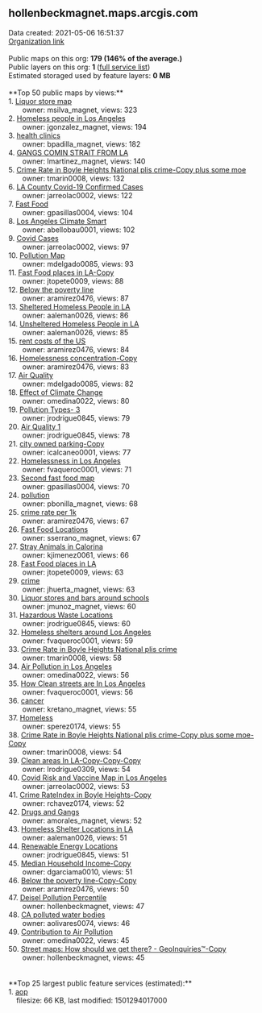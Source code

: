 <h2>hollenbeckmagnet.maps.arcgis.com</h2> Data created: 2021-05-06 16:51:37 <br /><a target='new' href='https://hollenbeckmagnet.maps.arcgis.com'>Organization link</a><br /><br />Public maps on this org: <b>179 (146% of the average.)</b><br />Public layers on this org: <b>1 </b>(<a target='new' href='https://services.arcgis.com/57jDGfgB0pxfsldw/ArcGIS/rest/services'>full service list</a>)<br />Estimated storaged used by feature layers: <b>0 MB</b><br /><br />**Top 50 public maps by views:**<br />  1. <a target='new' href='https://www.arcgis.com/home/item.html?id=52ef9d6e18a543ab940550d8de1111e1'>Liquor store map</a> <br />  &nbsp;&nbsp;&nbsp;&nbsp; &nbsp;&nbsp;owner: msilva_magnet, views: 323<br />  2. <a target='new' href='https://www.arcgis.com/home/item.html?id=b0d2cb67f7b549a8bf430cb7a6a67a35'>Homeless people in Los Angeles</a> <br />  &nbsp;&nbsp;&nbsp;&nbsp; &nbsp;&nbsp;owner: jgonzalez_magnet, views: 194<br />  3. <a target='new' href='https://www.arcgis.com/home/item.html?id=60dfcc42b0524baca53b85d0cea75285'>health clinics</a> <br />  &nbsp;&nbsp;&nbsp;&nbsp; &nbsp;&nbsp;owner: bpadilla_magnet, views: 182<br />  4. <a target='new' href='https://www.arcgis.com/home/item.html?id=bff3450a8b9a4a78aa2dda0121f0def3'>GANGS COMIN STRAIT FROM LA</a> <br />  &nbsp;&nbsp;&nbsp;&nbsp; &nbsp;&nbsp;owner: lmartinez_magnet, views: 140<br />  5. <a target='new' href='https://www.arcgis.com/home/item.html?id=265e62c581364dac977fba0d97689b1b'>Crime Rate in Boyle Heights  National plis crime-Copy plus some moe</a> <br />  &nbsp;&nbsp;&nbsp;&nbsp; &nbsp;&nbsp;owner: tmarin0008, views: 132<br />  6. <a target='new' href='https://www.arcgis.com/home/item.html?id=2df2c07f589a4d08b4633da38a01146c'>LA County Covid-19 Confirmed Cases</a> <br />  &nbsp;&nbsp;&nbsp;&nbsp; &nbsp;&nbsp;owner: jarreolac0002, views: 122<br />  7. <a target='new' href='https://www.arcgis.com/home/item.html?id=4e43d8eae4c449529197977b0046385a'>Fast Food</a> <br />  &nbsp;&nbsp;&nbsp;&nbsp; &nbsp;&nbsp;owner: gpasillas0004, views: 104<br />  8. <a target='new' href='https://www.arcgis.com/home/item.html?id=3c10cc952cc443d6b615f77c0bc7dd81'>Los Angeles Climate Smart</a> <br />  &nbsp;&nbsp;&nbsp;&nbsp; &nbsp;&nbsp;owner: abellobau0001, views: 102<br />  9. <a target='new' href='https://www.arcgis.com/home/item.html?id=0883f9590cb64decaa086951a62fd806'>Covid Cases</a> <br />  &nbsp;&nbsp;&nbsp;&nbsp; &nbsp;&nbsp;owner: jarreolac0002, views: 97<br />  10. <a target='new' href='https://www.arcgis.com/home/item.html?id=219a1db8ad664fbfab70ed702c3027be'>Pollution Map</a> <br />  &nbsp;&nbsp;&nbsp;&nbsp; &nbsp;&nbsp;owner: mdelgado0085, views: 93<br />  11. <a target='new' href='https://www.arcgis.com/home/item.html?id=55eda264e2994143baef9e38cd5698cc'>Fast Food places in LA-Copy</a> <br />  &nbsp;&nbsp;&nbsp;&nbsp; &nbsp;&nbsp;owner: jtopete0009, views: 88<br />  12. <a target='new' href='https://www.arcgis.com/home/item.html?id=72664b7c70a24e3caef7250c61de239d'>Below the poverty line</a> <br />  &nbsp;&nbsp;&nbsp;&nbsp; &nbsp;&nbsp;owner: aramirez0476, views: 87<br />  13. <a target='new' href='https://www.arcgis.com/home/item.html?id=3bc12dd3966d4e55b45baed2fe82957e'>Sheltered Homeless People in LA</a> <br />  &nbsp;&nbsp;&nbsp;&nbsp; &nbsp;&nbsp;owner: aaleman0026, views: 86<br />  14. <a target='new' href='https://www.arcgis.com/home/item.html?id=562c0c6f6b69465683c4def3c8fe4314'>Unsheltered Homeless People in LA</a> <br />  &nbsp;&nbsp;&nbsp;&nbsp; &nbsp;&nbsp;owner: aaleman0026, views: 85<br />  15. <a target='new' href='https://www.arcgis.com/home/item.html?id=95035eaa744d45f9bc8ef96b8edb6233'>rent costs of the US</a> <br />  &nbsp;&nbsp;&nbsp;&nbsp; &nbsp;&nbsp;owner: aramirez0476, views: 84<br />  16. <a target='new' href='https://www.arcgis.com/home/item.html?id=de69a876938046508425b4faa46054ce'>Homelessness concentration-Copy</a> <br />  &nbsp;&nbsp;&nbsp;&nbsp; &nbsp;&nbsp;owner: aramirez0476, views: 83<br />  17. <a target='new' href='https://www.arcgis.com/home/item.html?id=363710c2f33145aeaa94bc9137c29041'>Air Quality</a> <br />  &nbsp;&nbsp;&nbsp;&nbsp; &nbsp;&nbsp;owner: mdelgado0085, views: 82<br />  18. <a target='new' href='https://www.arcgis.com/home/item.html?id=20065ab695674e7dbcd24a9477097ba7'>Effect of Climate Change</a> <br />  &nbsp;&nbsp;&nbsp;&nbsp; &nbsp;&nbsp;owner: omedina0022, views: 80<br />  19. <a target='new' href='https://www.arcgis.com/home/item.html?id=3696aa4f424d409596d6ece32cab64d4'>Pollution Types- 3</a> <br />  &nbsp;&nbsp;&nbsp;&nbsp; &nbsp;&nbsp;owner: jrodrigue0845, views: 79<br />  20. <a target='new' href='https://www.arcgis.com/home/item.html?id=c3ff0771359449b38ec3f8a2eca042ab'>Air Quality 1</a> <br />  &nbsp;&nbsp;&nbsp;&nbsp; &nbsp;&nbsp;owner: jrodrigue0845, views: 78<br />  21. <a target='new' href='https://www.arcgis.com/home/item.html?id=85bfd965b2f241698d7c5d0a72e89ab9'>city owned parking-Copy</a> <br />  &nbsp;&nbsp;&nbsp;&nbsp; &nbsp;&nbsp;owner: icalcaneo0001, views: 77<br />  22. <a target='new' href='https://www.arcgis.com/home/item.html?id=543b823ad58649129efd12a866503412'>Homelessness in Los Angeles</a> <br />  &nbsp;&nbsp;&nbsp;&nbsp; &nbsp;&nbsp;owner: fvaqueroc0001, views: 71<br />  23. <a target='new' href='https://www.arcgis.com/home/item.html?id=721019489bcc46f7b1311f7c355234a2'>Second fast food map</a> <br />  &nbsp;&nbsp;&nbsp;&nbsp; &nbsp;&nbsp;owner: gpasillas0004, views: 70<br />  24. <a target='new' href='https://www.arcgis.com/home/item.html?id=1d2fc53db997443c94f69a9dc9e69ca9'>pollution</a> <br />  &nbsp;&nbsp;&nbsp;&nbsp; &nbsp;&nbsp;owner: pbonilla_magnet, views: 68<br />  25. <a target='new' href='https://www.arcgis.com/home/item.html?id=2d097953b42c49ccba49e1821667b6ac'>crime rate per 1k</a> <br />  &nbsp;&nbsp;&nbsp;&nbsp; &nbsp;&nbsp;owner: aramirez0476, views: 67<br />  26. <a target='new' href='https://www.arcgis.com/home/item.html?id=c52b143fdfc14453b1ed2723d587d285'>Fast Food Locations</a> <br />  &nbsp;&nbsp;&nbsp;&nbsp; &nbsp;&nbsp;owner: sserrano_magnet, views: 67<br />  27. <a target='new' href='https://www.arcgis.com/home/item.html?id=b1e98226b9344f5e8fa6700f8b993a5b'>Stray Animals in Calorina</a> <br />  &nbsp;&nbsp;&nbsp;&nbsp; &nbsp;&nbsp;owner: kjimenez0061, views: 66<br />  28. <a target='new' href='https://www.arcgis.com/home/item.html?id=06015541aaa24aa5a60de94373946544'>Fast Food places in LA</a> <br />  &nbsp;&nbsp;&nbsp;&nbsp; &nbsp;&nbsp;owner: jtopete0009, views: 63<br />  29. <a target='new' href='https://www.arcgis.com/home/item.html?id=e2ba5f331392499cba532c6826cd2ebd'>crime</a> <br />  &nbsp;&nbsp;&nbsp;&nbsp; &nbsp;&nbsp;owner: jhuerta_magnet, views: 63<br />  30. <a target='new' href='https://www.arcgis.com/home/item.html?id=6a21c42398454b51a44d990a212bb199'>Liquor stores and bars around schools</a> <br />  &nbsp;&nbsp;&nbsp;&nbsp; &nbsp;&nbsp;owner: jmunoz_magnet, views: 60<br />  31. <a target='new' href='https://www.arcgis.com/home/item.html?id=9536581295f94589bbaece3307c604ef'>Hazardous Waste Locations</a> <br />  &nbsp;&nbsp;&nbsp;&nbsp; &nbsp;&nbsp;owner: jrodrigue0845, views: 60<br />  32. <a target='new' href='https://www.arcgis.com/home/item.html?id=6112e7eb68b44302a3b1d4adda82084b'>Homeless shelters around Los Angeles</a> <br />  &nbsp;&nbsp;&nbsp;&nbsp; &nbsp;&nbsp;owner: fvaqueroc0001, views: 59<br />  33. <a target='new' href='https://www.arcgis.com/home/item.html?id=f2d48102ea6e47f694225ca453a3d186'>Crime Rate in Boyle Heights  National plis crime</a> <br />  &nbsp;&nbsp;&nbsp;&nbsp; &nbsp;&nbsp;owner: tmarin0008, views: 58<br />  34. <a target='new' href='https://www.arcgis.com/home/item.html?id=ea3fe66e81bd439e816272c55e5b66a5'>Air Pollution in Los Angeles</a> <br />  &nbsp;&nbsp;&nbsp;&nbsp; &nbsp;&nbsp;owner: omedina0022, views: 56<br />  35. <a target='new' href='https://www.arcgis.com/home/item.html?id=2a5a62dccf8947b5b197eef4bd390c9b'>How Clean streets are In Los Angeles</a> <br />  &nbsp;&nbsp;&nbsp;&nbsp; &nbsp;&nbsp;owner: fvaqueroc0001, views: 56<br />  36. <a target='new' href='https://www.arcgis.com/home/item.html?id=3cbe082c11c44abb9a29145ee03cc05e'>cancer</a> <br />  &nbsp;&nbsp;&nbsp;&nbsp; &nbsp;&nbsp;owner: kretano_magnet, views: 55<br />  37. <a target='new' href='https://www.arcgis.com/home/item.html?id=a9bc457c3ecb4abb96a881d0f302b98e'>Homeless</a> <br />  &nbsp;&nbsp;&nbsp;&nbsp; &nbsp;&nbsp;owner: sperez0174, views: 55<br />  38. <a target='new' href='https://www.arcgis.com/home/item.html?id=b6e1c3f2f90e426c94d3e07600afc617'>Crime Rate in Boyle Heights  National plis crime-Copy plus some moe-Copy</a> <br />  &nbsp;&nbsp;&nbsp;&nbsp; &nbsp;&nbsp;owner: tmarin0008, views: 54<br />  39. <a target='new' href='https://www.arcgis.com/home/item.html?id=5a5a350c69db4fe0bef36676dbdfbe7f'>Clean areas In LA-Copy-Copy-Copy</a> <br />  &nbsp;&nbsp;&nbsp;&nbsp; &nbsp;&nbsp;owner: lrodrigue0309, views: 54<br />  40. <a target='new' href='https://www.arcgis.com/home/item.html?id=18d98122cb3c4eefa01ff05f5827cc93'>Covid Risk and Vaccine Map in Los Angeles</a> <br />  &nbsp;&nbsp;&nbsp;&nbsp; &nbsp;&nbsp;owner: jarreolac0002, views: 53<br />  41. <a target='new' href='https://www.arcgis.com/home/item.html?id=9c52accf912748838ecc1c5f300ca443'>Crime RateIndex in Boyle Heights-Copy</a> <br />  &nbsp;&nbsp;&nbsp;&nbsp; &nbsp;&nbsp;owner: rchavez0174, views: 52<br />  42. <a target='new' href='https://www.arcgis.com/home/item.html?id=21a93707d8704edb9678b72a2df53637'>Drugs and Gangs</a> <br />  &nbsp;&nbsp;&nbsp;&nbsp; &nbsp;&nbsp;owner: amorales_magnet, views: 52<br />  43. <a target='new' href='https://www.arcgis.com/home/item.html?id=d7fb210688394fc3b508d4e1aa26a1d0'>Homeless Shelter Locations in LA</a> <br />  &nbsp;&nbsp;&nbsp;&nbsp; &nbsp;&nbsp;owner: aaleman0026, views: 51<br />  44. <a target='new' href='https://www.arcgis.com/home/item.html?id=2b425565a4014529a06f40900c2276ab'>Renewable Energy Locations</a> <br />  &nbsp;&nbsp;&nbsp;&nbsp; &nbsp;&nbsp;owner: jrodrigue0845, views: 51<br />  45. <a target='new' href='https://www.arcgis.com/home/item.html?id=b8fe56144f564fbea5f2e18bf8f333f1'>Median Household Income-Copy</a> <br />  &nbsp;&nbsp;&nbsp;&nbsp; &nbsp;&nbsp;owner: dgarciama0010, views: 51<br />  46. <a target='new' href='https://www.arcgis.com/home/item.html?id=7f4db10ffebc4ca492fcc7c13ed207f8'>Below the poverty line-Copy-Copy</a> <br />  &nbsp;&nbsp;&nbsp;&nbsp; &nbsp;&nbsp;owner: aramirez0476, views: 50<br />  47. <a target='new' href='https://www.arcgis.com/home/item.html?id=f4cdd044c024400eacf5b1ddfac90730'>Deisel Pollution Percentile</a> <br />  &nbsp;&nbsp;&nbsp;&nbsp; &nbsp;&nbsp;owner: hollenbeckmagnet, views: 47<br />  48. <a target='new' href='https://www.arcgis.com/home/item.html?id=66c0a708d1d64fb791a1304816420693'> CA polluted water bodies</a> <br />  &nbsp;&nbsp;&nbsp;&nbsp; &nbsp;&nbsp;owner: aolivares0074, views: 46<br />  49. <a target='new' href='https://www.arcgis.com/home/item.html?id=0ee17f3fad4c42b0965bc433881b0281'>Contribution to Air Pollution</a> <br />  &nbsp;&nbsp;&nbsp;&nbsp; &nbsp;&nbsp;owner: omedina0022, views: 45<br />  50. <a target='new' href='https://www.arcgis.com/home/item.html?id=83d62503274e4f098a6011270f422b55'>Street maps: How should we get there?  - GeoInquiries™-Copy</a> <br />  &nbsp;&nbsp;&nbsp;&nbsp; &nbsp;&nbsp;owner: hollenbeckmagnet, views: 45<br /><br /><br />**Top 25 largest public feature services (estimated):**<br /> 1. <a target='new' href='https://www.arcgis.com/home/item.html?id=09fe5eb17b0646428b9da07649ebebd4'>aop</a><br /> &nbsp;&nbsp;&nbsp;&nbsp;filesize: 66 KB, last modified: 1501294017000<br />